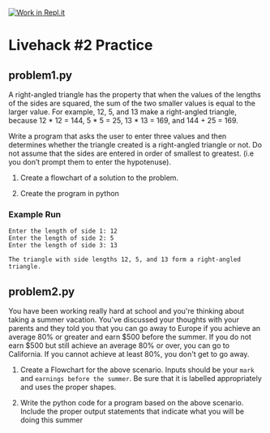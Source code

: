 [![Work in Repl.it](https://classroom.github.com/assets/work-in-replit-14baed9a392b3a25080506f3b7b6d57f295ec2978f6f33ec97e36a161684cbe9.svg)](https://classroom.github.com/online_ide?assignment_repo_id=4191267&assignment_repo_type=AssignmentRepo)
# Livehack #2 Practice

## problem1.py

A right-angled triangle has the property that when the values of the lengths of the sides are squared, the sum of the two smaller values is equal to the larger value. For example, 12, 5, and 13 make a right-angled triangle, because 12 * 12 = 144, 5 * 5 = 25, 13 * 13 = 169, and 144 + 25 = 169.

Write a program that asks the user to enter three values and then determines whether the triangle created is a right-angled triangle or not.  Do not assume that the sides are entered in order of smallest to greatest.  (i.e you don’t prompt them to enter the hypotenuse).


1. Create a flowchart of a solution to the problem.

2. Create the program in python

### Example Run
```
Enter the length of side 1: 12
Enter the length of side 2: 5
Enter the length of side 3: 13

The triangle with side lengths 12, 5, and 13 form a right-angled triangle.
```

## problem2.py


You have been working really hard at school and you're thinking about taking a summer vacation. You've discussed your thoughts with your parents and they told you that you can go away to Europe if you achieve an average 80% or greater and earn $500 before the summer.  If you do not earn $500 but still achieve an average 80% or over, you can go to California.  If you cannot achieve at least 80%, you don't get to go away.

1. Create a Flowchart for the above scenario.  Inputs should be your `mark` and `earnings before the summer`.  Be sure that it is labelled appropriately and uses the proper shapes.

2. Write the python code for a program based on the above scenario.  Include the proper output statements that indicate what you will be doing this summer

